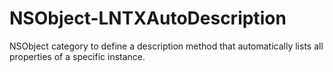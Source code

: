 NSObject-LNTXAutoDescription
============================

NSObject category to define a description method that automatically lists all properties of a specific instance.

